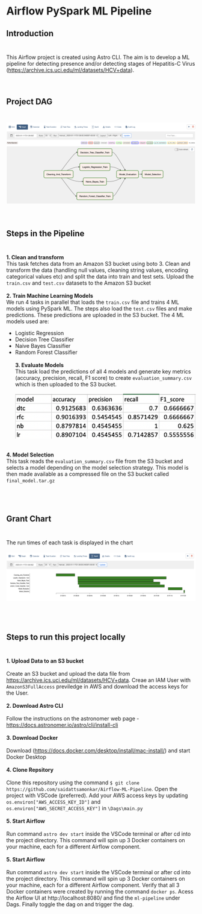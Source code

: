 # Airflow PySpark ML Pipeline 

## Introduction <br /><br />
This Airflow project is created using Astro CLI. The aim is to develop a ML pipeline for detecting presence and/or detecting stages of Hepatitis-C Virus (https://archive.ics.uci.edu/ml/datasets/HCV+data). <br /><br /><br />

## Project DAG <br /><br />
![DAG](https://github.com/saidattsamonkar/Airflow-ML-Pipeline/blob/main/assets/dag.png) <br /><br /><br />

## Steps in the Pipeline <br /><br />
**1. Clean and transform** <br />
 This task fetches data from an Amazon S3 bucket using boto 3. Clean and transform the data (handling null values, cleaning string values, encoding categorical values etc) and split the data into train and test sets. Upload the ```train.csv``` and ```test.csv``` datasets to the Amazon S3 bucket
 <br /><br />
**2. Train Machine Learning Models** <br /> 
 We run 4 tasks in parallel that loads the ```train.csv``` file and trains 4 ML models using PySpark ML. The steps also load the ```test.csv``` files and make predictions. These predictions are uploaded in the S3 bucket. The 4 ML models used are:
 - Logistic Regression
 - Decision Tree Classifier
 - Naive Bayes Classifier
 - Random Forest Classifier
 <br /><br />
**3. Evaluate Models** <br /> 
 This task load the predictions of all 4 models and generate key metrics (accuracy, precision, recall, F1 score) to create ```evaluation_summary.csv``` which is then uploaded to the S3 bucket.<br /><br />
 ![Evaluation Summary]( https://github.com/saidattsamonkar/Airflow-ML-Pipeline/blob/main/assets/evaluation_summary.png)
<br /><br />
 
**4. Model Selection** <br /> 
 This task reads the ```evaluation_summary.csv``` file from the S3 bucket and selects a model depending on the model selection strategy. This model is then made available as a compressed file on the S3 bucket called ```final_model.tar.gz``` <br /><br />
<br /><br />
## Grant Chart <br /><br />
The run times of each task is displayed in the chart <br /><br />
![GRANT CHART](https://github.com/saidattsamonkar/Airflow-ML-Pipeline/blob/main/assets/grant_chart.png) <br /><br />
<br /><br />
## Steps to run this project locally <br /><br />

**1. Upload Data to an S3 bucket** <br /><br />
Create an S3 bucket and upload the data file from https://archive.ics.uci.edu/ml/datasets/HCV+data. Creae an IAM User with ```AmazonS3FullAccess``` previledge in AWS and download the access keys for the User.
<br /><br />
**2. Download Astro CLI** <br /><br />
Follow the instructions on the astronomer web page - https://docs.astronomer.io/astro/cli/install-cli
<br /><br />
**3. Download Docker** <br /><br />
Download (https://docs.docker.com/desktop/install/mac-install/) and start Docker Desktop
<br /><br />
**4. Clone Repsitory** <br /><br />
Clone this repository using the command ```$ git clone https://github.com/saidattsamonkar/Airflow-ML-Pipeline```. Open the project with VSCode (preferred).
Add your AWS access keys by updating ```os.environ["AWS_ACCESS_KEY_ID"]``` and ```os.environ["AWS_SECRET_ACCESS_KEY"]``` in ```\Dags\main.py```
<br /><br />
**5. Start Airflow** <br /><br />
Run command ```astro dev start``` inside the VSCode terminal or after cd into the project directory. This command will spin up 3 Docker containers on your machine, each for a different Airflow component.
<br /><br />
**5. Start Airflow** <br /><br />
Run command ```astro dev start``` inside the VSCode terminal or after cd into the project directory. This command will spin up 3 Docker containers on your machine, each for a different Airflow component. Verify that all 3 Docker containers were created by running the command ```docker ps```. Acess the Airflow UI at http://localhost:8080/ and find the ```ml-pipeline``` under Dags. Finally toggle the dag on and trigger the dag.

